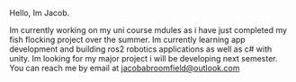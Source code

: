 Hello, Im Jacob.

Im currently working on my uni course mdules as i have just completed my fish flocking project over the summer.
Im currently learning app development and building ros2 robotics applications as well as c# with unity.
Im looking for my major project i will be developing next semester.
You can reach me by email at jacobabroomfield@outlook.com
